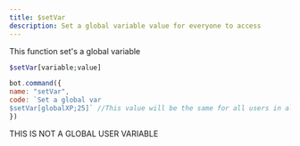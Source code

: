 ```yaml
---
title: $setVar
description: Set a global variable value for everyone to access
---
```


This function set's a global variable

```php
$setVar[variable;value]
```

```javascript
bot.command({
name: "setVar",
code: `Set a global var
$setVar[globalXP;25]` //This value will be the same for all users in all servers
})
```

 
THIS IS NOT A GLOBAL USER VARIABLE
 

